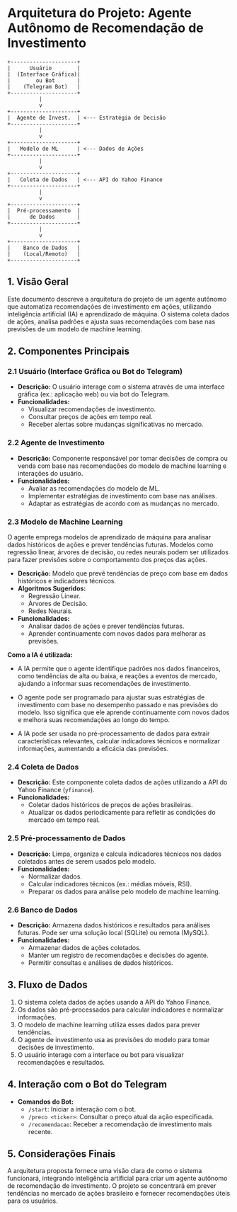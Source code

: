 
# Arquitetura do Projeto: Agente Autônomo de Recomendação de Investimento
```
+---------------------+
|      Usuário        |
|  (Interface Gráfica)|
|        ou Bot       |
|    (Telegram Bot)   |
+---------------------+
          |
          v
+---------------------+
|  Agente de Invest.  | <--- Estratégia de Decisão
+---------------------+
          |
          v
+---------------------+
|   Modelo de ML      | <--- Dados de Ações
+---------------------+
          |
          v
+---------------------+
|   Coleta de Dados   | <--- API do Yahoo Finance
+---------------------+
          |
          v
+---------------------+
|  Pré-processamento  |
|      de Dados       |
+---------------------+
          |
          v
+---------------------+
|    Banco de Dados   |
|    (Local/Remoto)   |
+---------------------+
```


## 1. Visão Geral

Este documento descreve a arquitetura do projeto de um agente autônomo que automatiza recomendações de investimento em ações, utilizando inteligência artificial (IA) e aprendizado de máquina. O sistema coleta dados de ações, analisa padrões e ajusta suas recomendações com base nas previsões de um modelo de machine learning.

## 2. Componentes Principais

### 2.1 Usuário (Interface Gráfica ou Bot do Telegram)

- **Descrição:** O usuário interage com o sistema através de uma interface gráfica (ex.: aplicação web) ou via bot do Telegram.
- **Funcionalidades:**
  - Visualizar recomendações de investimento.
  - Consultar preços de ações em tempo real.
  - Receber alertas sobre mudanças significativas no mercado.

### 2.2 Agente de Investimento

- **Descrição:** Componente responsável por tomar decisões de compra ou venda com base nas recomendações do modelo de machine learning e interações do usuário.
- **Funcionalidades:**
  - Avaliar as recomendações do modelo de ML.
  - Implementar estratégias de investimento com base nas análises.
  - Adaptar as estratégias de acordo com as mudanças no mercado.

### 2.3 Modelo de Machine Learning
O agente emprega modelos de aprendizado de máquina para analisar dados históricos de ações e prever tendências futuras. Modelos como regressão linear, árvores de decisão, ou redes neurais podem ser utilizados para fazer previsões sobre o comportamento dos preços das ações.

- **Descrição:** Modelo que prevê tendências de preço com base em dados históricos e indicadores técnicos.
- **Algoritmos Sugeridos:**
  - Regressão Linear.
  - Árvores de Decisão.
  - Redes Neurais.
- **Funcionalidades:**
  - Analisar dados de ações e prever tendências futuras.
  - Aprender continuamente com novos dados para melhorar as previsões.

**Como a IA é utilizada:**
- A IA permite que o agente identifique padrões nos dados financeiros, como tendências de alta ou baixa, e reações a eventos de mercado, ajudando a informar suas recomendações de investimento.

- O agente pode ser programado para ajustar suas estratégias de investimento com base no desempenho passado e nas previsões do modelo. Isso significa que ele aprende continuamente com novos dados e melhora suas recomendações ao longo do tempo.

- A IA pode ser usada no pré-processamento de dados para extrair características relevantes, calcular indicadores técnicos e normalizar informações, aumentando a eficácia das previsões.


### 2.4 Coleta de Dados

- **Descrição:** Este componente coleta dados de ações utilizando a API do Yahoo Finance (`yfinance`).
- **Funcionalidades:**
  - Coletar dados históricos de preços de ações brasileiras.
  - Atualizar os dados periodicamente para refletir as condições do mercado em tempo real.

### 2.5 Pré-processamento de Dados

- **Descrição:** Limpa, organiza e calcula indicadores técnicos nos dados coletados antes de serem usados pelo modelo.
- **Funcionalidades:**
  - Normalizar dados.
  - Calcular indicadores técnicos (ex.: médias móveis, RSI).
  - Preparar os dados para análise pelo modelo de machine learning.

### 2.6 Banco de Dados

- **Descrição:** Armazena dados históricos e resultados para análises futuras. Pode ser uma solução local (SQLite) ou remota (MySQL).
- **Funcionalidades:**
  - Armazenar dados de ações coletados.
  - Manter um registro de recomendações e decisões do agente.
  - Permitir consultas e análises de dados históricos.

## 3. Fluxo de Dados

1. O sistema coleta dados de ações usando a API do Yahoo Finance.
2. Os dados são pré-processados para calcular indicadores e normalizar informações.
3. O modelo de machine learning utiliza esses dados para prever tendências.
4. O agente de investimento usa as previsões do modelo para tomar decisões de investimento.
5. O usuário interage com a interface ou bot para visualizar recomendações e resultados.

## 4. Interação com o Bot do Telegram

- **Comandos do Bot:**
  - `/start`: Iniciar a interação com o bot.
  - `/preco <ticker>`: Consultar o preço atual da ação especificada.
  - `/recomendacao`: Receber a recomendação de investimento mais recente.

## 5. Considerações Finais

A arquitetura proposta fornece uma visão clara de como o sistema funcionará, integrando inteligência artificial para criar um agente autônomo de recomendação de investimento. O projeto se concentrará em prever tendências no mercado de ações brasileiro e fornecer recomendações úteis para os usuários.


